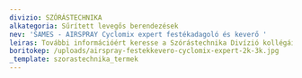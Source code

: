```yaml
---
divizio: SZÓRÁSTECHNIKA
alkategoria: Sűrített levegős berendezések
nev: 'SAMES - AIRSPRAY Cyclomix expert festékadagoló és keverő '
leiras: További információért keresse a Szórástechnika Divízió kollégáit
boritokep: /uploads/airspray-festekkevero-cyclomix-expert-2k-3k.jpg
_template: szorastechnika_termek
---
```


